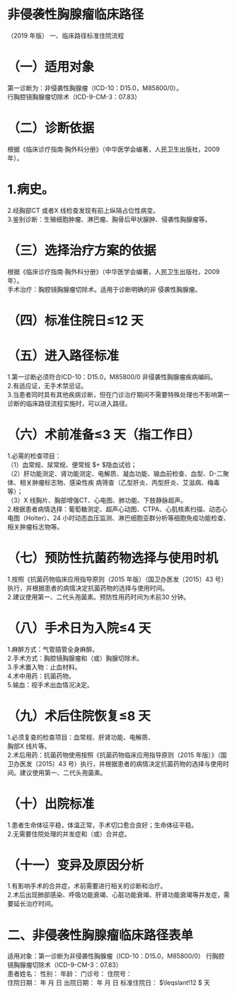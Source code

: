 # 非侵袭性胸腺瘤临床路径  
（2019 年版） 一、临床路径标准住院流程  
# （一）适用对象  
第一诊断为：非侵袭性胸腺瘤（ICD-10：D15.0，M85800/0）。  
行胸腔镜胸腺瘤切除术（ICD-9-CM-3：07.83）  
# （二）诊断依据  
根据《临床诊疗指南·胸外科分册》（中华医学会编著，人民卫生出版社，2009 年）。  
# 1.病史。  
2.经胸部CT 或者X 线检查发现有前上纵隔占位性病变。  
3.鉴别诊断：生殖细胞肿瘤、淋巴瘤、胸骨后甲状腺肿、侵袭性胸腺瘤等。  
# （三）选择治疗方案的依据  
根据《临床诊疗指南·胸外科分册》（中华医学会编著，人民卫生出版社，2009 年）。  
手术治疗：胸腔镜胸腺瘤切除术。适用于诊断明确的非 侵袭性胸腺瘤。  
# （四）标准住院日≤12 天  
# （五）进入路径标准  
1.第一诊断必须符合ICD-10：D15.0，M85800/0 非侵袭性胸腺瘤疾病编码。  
2.有适应证，无手术禁忌证。  
3.当患者同时具有其他疾病诊断，但在门诊治疗期间不需要特殊处理也不影响第一诊断的临床路径流程实施时，可以进入路径。  
# （六）术前准备≤3 天（指工作日）  
1.必需的检查项目：  
（1）血常规、尿常规、便常规 $+ $隐血试验；  
（2）肝功能测定、肾功能测定、电解质、凝血功能、输血前检查、血型、D-二聚体、相关肿瘤标志物、感染性疾 病筛查（乙型肝炎、丙型肝炎、艾滋病、梅毒等）；  
（3）X 线胸片、胸部增强CT、心电图、肺功能、下肢静脉超声。  
2.根据患者病情选择：葡萄糖测定、超声心动图、CTPA、心肌核素扫描、动态心电图（Holter）、24 小时动态血压监测、淋巴细胞亚群分析等细胞免疫功能检查、相关肿瘤标志物等。  
# （七）预防性抗菌药物选择与使用时机  
1.按照《抗菌药物临床应用指导原则（2015 年版）（国卫办医发〔2015〕43 号）执行，并根据患者的病情决定抗菌药物的选择与使用时间。  
2.建议使用第一、二代头孢菌素。预防性用药时间为术前30 分钟。  
# （八）手术日为入院≤4 天  
1.麻醉方式：气管插管全身麻醉。  
2.手术方式：胸腔镜胸腺瘤和（或）胸腺切除术。  
3.手术置入物：止血材料。  
4.术中用药：抗菌药物。  
5.输血：视手术出血情况决定。  
# （九）术后住院恢复≤8 天  
1.必须复查的检查项目：血常规、肝肾功能、电解质、  
胸部X 线片等。  
2.术后用药：抗菌药物使用按照《抗菌药物临床应用指导原则（2015 年版）》（国卫办医发〔2015〕43 号）执行，并根据患者的病情决定抗菌药物的选择与使用时间。建议使用第一、二代头孢菌素。  
# （十）出院标准  
1.患者生命体征平稳，体温正常，手术切口愈合良好；生命体征平稳。  
2.无需要住院处理的并发症和（或）合并症。  
# （十一）变异及原因分析  
1.有影响手术的合并症，术前需要进行相关的诊断和治疗。  
2.术后出现肺部感染、呼吸功能衰竭、心脏功能衰竭、肝肾功能衰竭等并发症，需要延长治疗时间。  
# 二、非侵袭性胸腺瘤临床路径表单  
适用对象：第一诊断为非侵袭性胸腺瘤（ICD-10：D15.0，M85800/0） 行胸腔镜胸腺瘤切除术（ICD-9-CM-3：07.83）  
患者姓名：       性别：      年龄：      门诊号：      住院号：  
住院日期：   年   月   日  出院日期：   年   月   日  标准住院日： $\leqslant\!12 $ 天  
